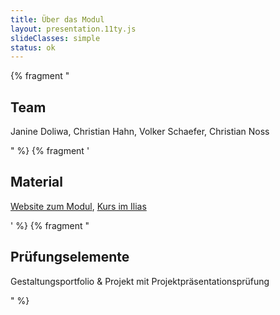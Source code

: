```yaml
---
title: Über das Modul
layout: presentation.11ty.js
slideClasses: simple
status: ok
---
```

 
{% fragment "<h2>Team</h2><p>Janine Doliwa, Christian Hahn, Volker Schaefer, Christian Noss</p>" %}
{% fragment '<h2>Material</h2><p><a href="https://th-koeln.github.io/mi-bachelor-screendesign/">Website zum Modul</a>, <a href="https://ilias.th-koeln.de/goto.php?target=crs_1161102&client_id=ILIAS_FH_Koeln">Kurs im Ilias</a></p>' %}
{% fragment "<h2>Prüfungselemente</h2><p>Gestaltungsportfolio & Projekt mit Projektpräsentationsprüfung</p>" %}
